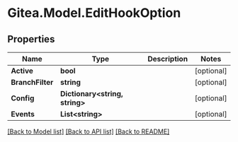 
# Gitea.Model.EditHookOption

## Properties

Name | Type | Description | Notes
------------ | ------------- | ------------- | -------------
**Active** | **bool** |  | [optional] 
**BranchFilter** | **string** |  | [optional] 
**Config** | **Dictionary&lt;string, string&gt;** |  | [optional] 
**Events** | **List&lt;string&gt;** |  | [optional] 

[[Back to Model list]](../README.md#documentation-for-models)
[[Back to API list]](../README.md#documentation-for-api-endpoints)
[[Back to README]](../README.md)

